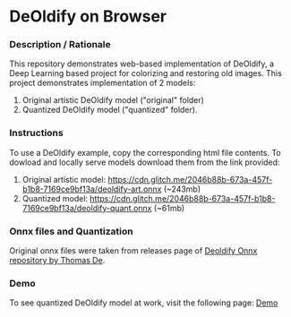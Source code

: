 # DeOldify on Browser


### **Description / Rationale**
This repository demonstrates web-based implementation of DeOldify, a Deep Learning based project for colorizing and restoring old images. This project demonstrates implementation of 2 models:
1. Original artistic DeOldify model ("original" folder)
2. Quantized DeOldify model ("quantized" folder).

### **Instructions**
To use a DeOldify example, copy the corresponding html file contents. To dowload and locally serve models download them from the link provided:
1. Original artistic model: https://cdn.glitch.me/2046b88b-673a-457f-b1b8-7169ce9bf13a/deoldify-art.onnx (~243mb)
2. Quantized model: https://cdn.glitch.me/2046b88b-673a-457f-b1b8-7169ce9bf13a/deoldify-quant.onnx (~61mb)


### **Onnx files and Quantization**
Original onnx files were taken from releases page of <a href='https://github.com/instant-high/deoldify-onnx/releases/tag/deoldify-onnx'>Deoldify Onnx repository by Thomas De</a>.   

### **Demo**
To see quantized DeOldify model at work, visit the following page: <a href="https://deoldify.glitch.me/">Demo</a> 
